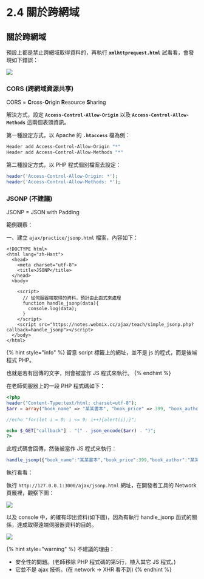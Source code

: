 # 2.4 關於跨網域

## 關於跨網域

預設上都是禁止跨網域取得資料的，再執行 **`xmlhttprequest.html`** 試看看，會發現如下錯誤：

![](../.gitbook/assets/ajax\_cors\_blocked.png)



### CORS (跨網域資源共享)

CORS = **C**ross-**O**rigin **R**esource **S**haring

解決方式，設定 **`Access-Control-Allow-Origin`** 以及 **`Access-Control-Allow-Methods`** 這兩個表頭資訊。



第一種設定方式，以 Apache 的 **`.htaccess`** 檔為例：

```bash
Header add Access-Control-Allow-Origin "*"
Header add Access-Control-Allow-Methods "*"
```



第二種設定方式，以 PHP 程式個別檔案去設定：

```php
header('Access-Control-Allow-Origin: *');
header('Access-Control-Allow-Methods: *');
```







### JSONP (不建議)

JSONP = JSON with Padding

範例觀察：

一、建立 `ajax/practice/jsonp.html` 檔案，內容如下：

```markup
<!DOCTYPE html>
<html lang="zh-Hant">
  <head>
    <meta charset="utf-8">
    <title>JSONP</title>
  </head>
  <body>

    <script>
      // 從伺服器端取得的資料，預計由此函式來處理
      function handle_jsonp(data){
        console.log(data);
      }
    </script>
    <script src="https://notes.webmix.cc/ajax/teach/simple_jsonp.php?callback=handle_jsonp"></script>
  </body>
</html>
```

{% hint style="info" %}
留意 script 標籤上的網址，並不是 js 的程式，而是後端程式 PHP。

也就是若有回傳的文字，則會被當作 JS 程式來執行。
{% endhint %}



在老師伺服器上的一段 PHP 程式碼如下：

```php
<?php
header("Content-Type:text/html; charset=utf-8");
$arr = array("book_name" => "某某書本", "book_price" => 399, "book_author" => "某某作者");

//echo "for(let i = 0; i <= 9; i++){alert(i);}";

echo $_GET["callback"] . "(" . json_encode($arr) . ")";
?>
```

此程式碼會回傳，然後被當作 JS 程式來執行：

```javascript
handle_jsonp({"book_name":"某某書本","book_price":399,"book_author":"某某作者"})
```





執行看看：

執行 `http://127.0.0.1:3000/ajax/jsonp.html` 網址，在開發者工具的 Network 頁籤裡，觀察下圖：

![](../.gitbook/assets/jsonp\_network.png)

以及 console 中，的確有印出資料(如下圖)，因為有執行 handle\_jsonp 函式的關係，達成取得遠端伺服器資料的目的。

![](../.gitbook/assets/jsonp\_data.png)



{% hint style="warning" %}
不建議的理由：

* 安全性的問題。(老師移除 PHP 程式碼的第5行，植入其它 JS 程式。)
* 它並不是 ajax 技術。(在 network → XHR 看不到)
{% endhint %}



